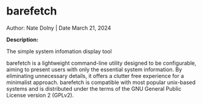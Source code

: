 # barefetch                                            

Author: Nate Dolny | Date March 21, 2024

**Description:**

The simple system infomation display tool

barefetch is a lightweight command-line utility designed to be configurable, aiming to present users with only the essential system information. By eliminating unnecessary details, it offers a clutter free experience for a minimalist approach. barefetch is compatible with most popular unix-based systems and is distributed under the terms of the GNU General Public License version 2 (GPLv2).
